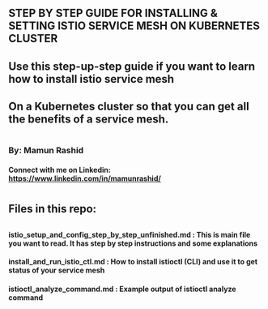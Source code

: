 
<p align="center">
<h2> STEP BY STEP GUIDE FOR INSTALLING & SETTING ISTIO SERVICE MESH ON KUBERNETES CLUSTER </h2>
</p>


##    Use this step-up-step guide if you want to learn how to install istio service mesh 
##    On a Kubernetes cluster so that you can get all the benefits of a service mesh.
#


###    By: Mamun Rashid
####   Connect with me on Linkedin: https://www.linkedin.com/in/mamunrashid/
#

#


## Files in this repo:
##
#### istio_setup_and_config_step_by_step_unfinished.md : This is main file you want to read. It has step by step instructions and some explanations
#### install_and_run_istio_ctl.md : How to install istioctl (CLI) and use it to get status of your service mesh
#### istioctl_analyze_command.md :  Example output of istioctl analyze command
#

#


